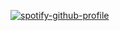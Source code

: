 [![spotify-github-profile](https://spotify-github-profile.vercel.app/api/view?uid=r32er4lkalcpglq6eyxgry1ev&cover_image=true&theme=default)](https://spotify-github-profile.vercel.app/api/view?uid=r32er4lkalcpglq6eyxgry1ev&redirect=true)
